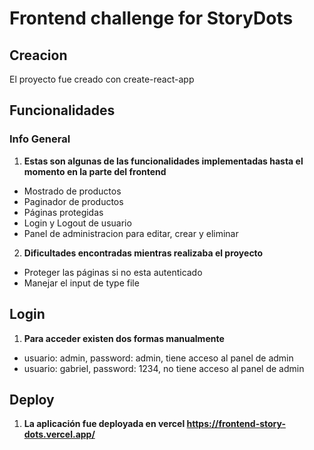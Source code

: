 # Frontend challenge for StoryDots

## Creacion
El proyecto fue creado con create-react-app

## Funcionalidades
<a name="general-info"></a>
### Info General
1. **Estas son algunas de las funcionalidades implementadas hasta el momento en la parte del frontend**
* Mostrado de productos
* Paginador de productos
* Páginas protegidas
* Login y Logout de usuario
* Panel de administracion para editar, crear y eliminar

2. **Dificultades encontradas mientras realizaba el proyecto**
* Proteger las páginas si no esta autenticado
* Manejar el input de type file 

## Login
<a name="general-info"></a>
1. **Para acceder existen dos formas manualmente**
* usuario: admin, password: admin, tiene acceso al panel de admin
* usuario: gabriel, password: 1234, no tiene acceso al panel de admin

## Deploy
<a name="general-info"></a>
1. **La aplicación fue deployada en vercel https://frontend-story-dots.vercel.app/**

